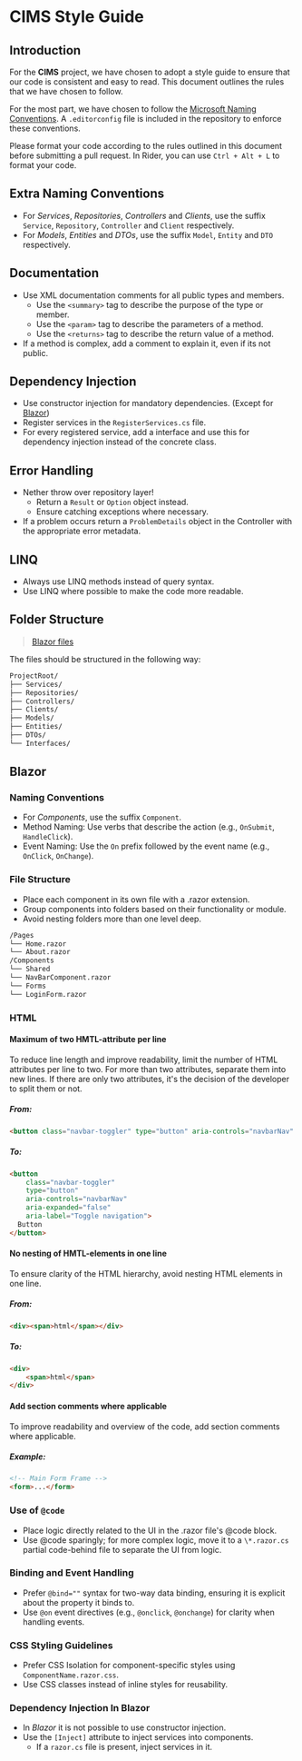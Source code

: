 # CIMS Style Guide

## Introduction

For the **CIMS** project, we have chosen to adopt a style guide to ensure that our code is consistent and easy to read.
This document outlines the rules that we have chosen to follow.

For the most part, we have chosen to follow the [Microsoft Naming Conventions](<https://learn.microsoft.com/en-us/previous-versions/dotnet/netframework-1.1/xzf533w0(v=vs.71)>).
A `.editorconfig` file is included in the repository to enforce these conventions.

Please format your code according to the rules outlined in this document before submitting a pull request.
In Rider, you can use `Ctrl + Alt + L` to format your code.

## Extra Naming Conventions

- For _Services_, _Repositories_, _Controllers_ and _Clients_, use the suffix `Service`, `Repository`, `Controller` and `Client` respectively.
- For _Models_, _Entities_ and _DTOs_, use the suffix `Model`, `Entity` and `DTO` respectively.

## Documentation

- Use XML documentation comments for all public types and members.
  - Use the `<summary>` tag to describe the purpose of the type or member.
  - Use the `<param>` tag to describe the parameters of a method.
  - Use the `<returns>` tag to describe the return value of a method.
- If a method is complex, add a comment to explain it, even if its not public.

## Dependency Injection

- Use constructor injection for mandatory dependencies. (Except for [Blazor](#dependency-injection-in-blazor))
- Register services in the `RegisterServices.cs` file.
- For every registered service, add a interface and use this for dependency injection instead of the concrete class.

## Error Handling

- Nether throw over repository layer!
  - Return a `Result` or `Option` object instead.
  - Ensure catching exceptions where necessary.
- If a problem occurs return a `ProblemDetails` object in the Controller with the appropriate error metadata.

## LINQ

- Always use LINQ methods instead of query syntax.
- Use LINQ where possible to make the code more readable.

## Folder Structure

> [Blazor files](#file-structure)

The files should be structured in the following way:

```markdown
ProjectRoot/
├── Services/
├── Repositories/
├── Controllers/
├── Clients/
├── Models/
├── Entities/
├── DTOs/
└── Interfaces/
```

## Blazor

### Naming Conventions

- For _Components_, use the suffix `Component`.
- Method Naming: Use verbs that describe the action (e.g., `OnSubmit`, `HandleClick`).
- Event Naming: Use the `On` prefix followed by the event name (e.g., `OnClick`, `OnChange`).

### File Structure

- Place each component in its own file with a .razor extension.
- Group components into folders based on their functionality or module.
- Avoid nesting folders more than one level deep.

```markdown
/Pages
└── Home.razor
└── About.razor
/Components
└── Shared
└── NavBarComponent.razor
└── Forms
└── LoginForm.razor
```
### HTML

#### Maximum of two HMTL-attribute per line

To reduce line length and improve readability, limit the number of HTML attributes per line to two. For more than two attributes, separate them into new lines. If there are only two attributes, it's the decision of the developer to split them or not.

##### From:

```html
<button class="navbar-toggler" type="button" aria-controls="navbarNav" aria-expanded="false" aria-label="Toggle navigation">Button</button>
```

##### To:

```html
<button
    class="navbar-toggler"
    type="button"
    aria-controls="navbarNav"
    aria-expanded="false"
    aria-label="Toggle navigation">
  Button
</button>
```

#### No nesting of HMTL-elements in one line

To ensure clarity of the HTML hierarchy, avoid nesting HTML elements in one line.

##### From:

```html
<div><span>html</span></div>
```

##### To:

```html
<div>
    <span>html</span>
</div>
```

#### Add section comments where applicable

To improve readability and overview of the code, add section comments where applicable.

##### Example:

```html
<!-- Main Form Frame -->
<form>...</form>
```

### Use of `@code`

- Place logic directly related to the UI in the .razor file's @code block.
- Use @code sparingly; for more complex logic, move it to a `\*.razor.cs` partial code-behind file to separate the UI from logic.

### Binding and Event Handling

- Prefer `@bind=""` syntax for two-way data binding, ensuring it is explicit about the property it binds to.
- Use `@on` event directives (e.g., `@onclick`, `@onchange`) for clarity when handling events.

### CSS Styling Guidelines

- Prefer CSS Isolation for component-specific styles using `ComponentName.razor.css`.
- Use CSS classes instead of inline styles for reusability.

### Dependency Injection In Blazor

- In _Blazor_ it is not possible to use constructor injection.
- Use the `[Inject]` attribute to inject services into components.
  - If a `razor.cs` file is present, inject services in it.
